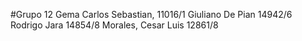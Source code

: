 #Grupo 12
Gema Carlos Sebastian, 11016/1
Giuliano De Pian 14942/6
Rodrigo Jara 14854/8
Morales, Cesar Luis 12861/8
